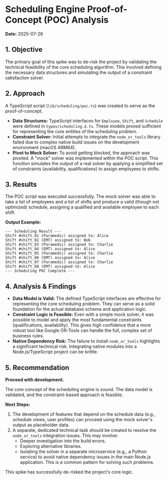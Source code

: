# Scheduling Engine Proof-of-Concept (POC) Analysis

**Date:** 2025-07-26

## 1. Objective

The primary goal of this spike was to de-risk the project by validating the technical feasibility of the core scheduling algorithm. This involved defining the necessary data structures and simulating the output of a constraint satisfaction solver.

## 2. Approach

A TypeScript script (`lib/scheduling/poc.ts`) was created to serve as the proof-of-concept.

- **Data Structures:** TypeScript interfaces for `Employee`, `Shift`, and `Schedule` were defined in `types/scheduling.d.ts`. These models proved sufficient for representing the core entities of the scheduling problem.
- **Constraint Solver:** Initial attempts to integrate the `node_or_tools` library failed due to complex native build issues on the development environment (macOS ARM64). 
- **Pivot to Mock Solver:** To avoid getting blocked, the approach was pivoted. A "mock" solver was implemented within the POC script. This function simulates the output of a real solver by applying a simplified set of constraints (availability, qualifications) to assign employees to shifts.

## 3. Results

The POC script was executed successfully. The mock solver was able to take a list of employees and a list of shifts and produce a valid (though not optimized) schedule, assigning a qualified and available employee to each shift.

**Output Example:**
```
--- Scheduling Result ---
Shift #shift_01 (Paramedic) assigned to: Alice
Shift #shift_02 (EMT) assigned to: Bob
Shift #shift_03 (Paramedic) assigned to: Charlie
Shift #shift_04 (EMT) assigned to: Alice
Shift #shift_05 (Paramedic) assigned to: Charlie
Shift #shift_06 (EMT) assigned to: Alice
Shift #shift_07 (Paramedic) assigned to: Charlie
Shift #shift_08 (EMT) assigned to: Alice
--- Scheduling POC Complete ---
```

## 4. Analysis & Findings

- **Data Model is Valid:** The defined TypeScript interfaces are effective for representing the core scheduling problem. They can serve as a solid foundation for the actual database schema and application logic.
- **Constraint Logic is Feasible:** Even with a simple mock solver, it was possible to model and apply the most fundamental constraints (qualifications, availability). This gives high confidence that a more robust tool like Google OR-Tools can handle the full, complex set of business rules.
- **Native Dependency Risk:** The failure to install `node_or_tools` highlights a significant technical risk. Integrating native modules into a Node.js/TypeScript project can be brittle. 

## 5. Recommendation

**Proceed with development.**

The core concept of the scheduling engine is sound. The data model is validated, and the constraint-based approach is feasible.

**Next Steps:**
1.  The development of features that depend on the schedule data (e.g., schedule views, user profiles) can proceed using the mock solver's output as placeholder data.
2.  A separate, dedicated technical task should be created to resolve the `node_or_tools` integration issues. This may involve:
    -   Deeper investigation into the build errors.
    -   Exploring alternative libraries.
    -   Isolating the solver in a separate microservice (e.g., a Python service) to avoid native dependency issues in the main Node.js application. This is a common pattern for solving such problems.

This spike has successfully de-risked the project's core logic.
